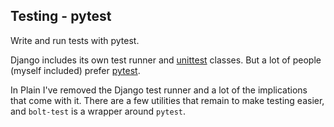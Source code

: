 <!-- This file is compiled from bolt-pytest/bolt/pytest/README.md. Do not edit this file directly. -->

## Testing - pytest

Write and run tests with pytest.

Django includes its own test runner and [unittest](https://docs.python.org/3/library/unittest.html#module-unittest) classes.
But a lot of people (myself included) prefer [pytest](https://docs.pytest.org/en/latest/contents.html).

In Plain I've removed the Django test runner and a lot of the implications that come with it.
There are a few utilities that remain to make testing easier,
and `bolt-test` is a wrapper around `pytest`.
